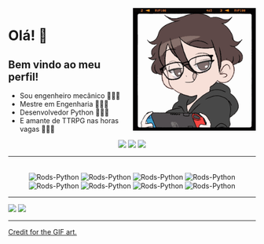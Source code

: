 <img src = "banner.gif" width = "250px" align = "right">

# Olá! 🧡

## Bem vindo ao meu perfil! 
- Sou engenheiro mecânico 👨🏻‍🔧 
- Mestre em Engenharia 👨🏻‍🔬
- Desenvolvedor Python 👨🏻‍💻
- E amante de TTRPG nas horas vagas 🧙🏻‍♂️

<div align="center">
  <a href="https://www.linkedin.com/in/rodolpho-kades" target="_blank"><img src="https://img.shields.io/badge/-LinkedIn-%230077B5?style=for-the-badge&logo=linkedin&logoColor=white" target="_blank"></a>
  <a href="https://www.instagram.com/rodolphokades/" target="_blank"><img src="https://img.shields.io/badge/-Instagram-%23E4405F?style=for-the-badge&logo=instagram&logoColor=white" target="_blank"></a>
 <a href="mailto:rodolpho_kades@hotmail.com" target="_blank"><img src="https://img.shields.io/badge/Microsoft_Outlook-0078D4?style=for-the-badge&logo=microsoft-outlook&logoColor=white" target="_blank"></a>
</div>
 
---

<div align="center" style="display: inline_block"><br>
  <img align="center" alt="Rods-Python" height="60" width="60" src="https://cdn.jsdelivr.net/gh/devicons/devicon/icons/python/python-original.svg">
  <img align="center" alt="Rods-Python" height="60" width="60" src="https://cdn.jsdelivr.net/gh/devicons/devicon/icons/pycharm/pycharm-original.svg">
  <img align="center" alt="Rods-Python" height="60" width="60" src="https://cdn.jsdelivr.net/gh/devicons/devicon/icons/mysql/mysql-original-wordmark.svg">
  <img align="center" alt="Rods-Python" height="60" width="60" src="https://cdn.jsdelivr.net/gh/devicons/devicon/icons/postgresql/postgresql-original-wordmark.svg">
  <img align="center" alt="Rods-Python" height="60" width="60" src="https://cdn.jsdelivr.net/gh/devicons/devicon/icons/sqlite/sqlite-original.svg">
  <img align="center" alt="Rods-Python" height="60" width="60" src="https://cdn.jsdelivr.net/gh/devicons/devicon/icons/mongodb/mongodb-original-wordmark.svg">
  <img align="center" alt="Rods-Python" height="60" width="60" src="https://cdn.jsdelivr.net/gh/devicons/devicon/icons/redis/redis-original-wordmark.svg">
  <img align="center" alt="Rods-Python" height="60" width="60" src="https://cdn.jsdelivr.net/gh/devicons/devicon/icons/couchdb/couchdb-original.svg">
</div>

---

<div align = "left">
  <img height = "200em" src="https://github-readme-stats.vercel.app/api/top-langs/?username=rodskades&show_icons=true&theme=slateorange&count_private=true"/>
  <img height = "200em" src="https://github-readme-stats.vercel.app/api?username=rodskades&show_icons=true&theme=slateorange&count_private=true" />
</div>

---

[Credit for the GIF art.](https://picrew.me/image_maker/338224)

